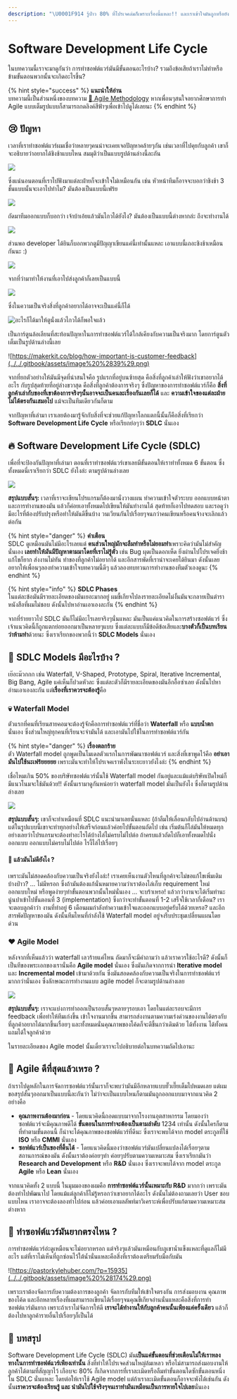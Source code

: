 ```yaml
---
description: "\U0001F914 รู้ป่าว 80% ที่โปรเจคล่มก็เพราะเรื่องนี้แหละ!! และเราเข้าใจมันถูกหรือยัง? (อธิบายเป็นภาษาคน)"
---
```


# Software Development Life Cycle

ในบทความนี้เราจะมาดูกันว่า การทำซอฟต์แวร์มันมีขั้นตอนอะไรบ้าง? รวมถึงข้อเสียถ้าเราไม่ทำหรือข้ามขั้นตอนพวกนั้นจะเกิดอะไรขึ้น?

{% hint style="success" %}
**แนะนำให้อ่าน**  
บทความนี้เป็นส่วนหนึ่งของบทความ [👦 Agile Methodology](https://saladpuk.gitbook.io/learn/basic/agile-methodology) หากเพื่อนๆสนใจอยากศึกษาการทำ Agile แบบเต็มรูปแบบก็สามารถกดลิงค์สีฟ้าๆเพื่อเข้าไปดูได้เลยนะ
{% endhint %}

## 😢 ปัญหา

เวลาที่เราทำซอฟต์แวร์ผมเชื่อว่าหลายๆคนน่าจะเคยเจอปัญหาคล้ายๆกัน เช่นเวลาที่ไปคุยกับลูกค้า เขาก็จะอธิบายว่าอยากได้ชิงช้าแบบไหน สมมุติว่าเป็นแบบรูปด้านล่างนี้ละกัน

![](../../.gitbook/assets/image%20%28529%29.png)

ซึ่งแน่นอนตอนที่เราไปฟังมาแต่ละฝ่ายก็จะเข้าใจไม่เหมือนกัน  เช่น หัวหน้าทีมก็อาจจะบอกว่าชิงช้า 3 ชั้นแบบนั้นจะเอาไปทำไม? มันต้องเป็นแบบนี้เฟร้ย

![](../../.gitbook/assets/image%20%28385%29.png)

ถัดมาทีมออกแบบก็บอกว่า เจ้าบ้าเอ้ยแล้วมันไกวได้ยังไง? มันต้องเป็นแบบนี้ต่างหากล่ะ ถึงจะทำงานได้

![](../../.gitbook/assets/image%20%28490%29.png)

ส่วนพอ developer ได้ยินก็บอกพวกตูมีปัญญาเขียนแค่นี้เท่านั้นแหละ เอาแบบนี้เถอะชิงช้าเหมือนกันนะ :\)

![](../../.gitbook/assets/image%20%28474%29.png)

จากที่ว่ามาทำให้งานที่เอาไปส่งลูกค้าก็เลยเป็นแบบนี้

![](../../.gitbook/assets/image%20%28130%29.png)

ซึ่งในความเป็นจริงสิ่งที่ลูกค้าอยากได้อาจจะเป็นแค่นี้ก็ได้

![&#xE2D;&#xE30;&#xE44;&#xE23;&#xE01;&#xE47;&#xE44;&#xE14;&#xE49;&#xE21;&#xE32;&#xE43;&#xE2B;&#xE49;&#xE15;&#xE39;&#xE19;&#xE31;&#xE48;&#xE07;&#xE41;&#xE25;&#xE49;&#xE27;&#xE44;&#xE01;&#xE27;&#xE44;&#xE14;&#xE49;&#xE01;&#xE47;&#xE1E;&#xE2D;&#xE43;&#xE08;&#xE41;&#xE25;&#xE49;&#xE27;](../../.gitbook/assets/image%20%28453%29.png)

เป็นการ์ตูนล้อเลียนที่สะท้อนปัญหาในการทำซอฟต์แวร์ได้ใกล้เคียงกับความเป็นจริงมาก โดยการ์ตูนตัวเต็มเป็นรูปด้านล่างนี้เลย

![https://makerkit.co/blog/how-important-is-customer-feedback](../../.gitbook/assets/image%20%2839%29.png)

จากที่ยกตัวอย่างให้มันมีจุดที่น่าสนใจคือ รูปแรกที่อยู่บนซ้ายสุด คือสิ่งที่ลูกค้าเล่าให้ฟังว่าเขาอยากได้อะไร กับรูปสุดท้ายที่อยู่ล่างขวาสุด คือสิ่งที่ลูกค้าต้องการจริงๆ ซึ่งปัญหาของการทำซอฟต์แวร์ก็คือ **สิ่งที่ลูกค้าเล่ากับของที่เขาต้องการจริงๆนั้นอาจจะเป็นคนละเรื่องกันเลยก็ได้** และ **ความเข้าใจของแต่ละฝ่ายไม่ได้ตรงกันเสมอไป** แม้จะเป็นทีมเดียวกันก็ตาม

จากปัญหาที่เล่ามา เราเลยต้องมารู้จักกับสิ่งที่จะช่วยแก้ปัญหาโลกแตกนี้นั้นก็คือสิ่งที่เรียกว่า **Software Development Life Cycle** หรือเรียกย่อๆว่า **SDLC** นั่นเอง

## 🔥 Software Development Life Cycle \(SDLC\)

เพื่อที่จะป้องกันปัญหาที่เล่ามา ตอนที่เราทำซอฟต์แวร์เขาเลยมีขั้นตอนให้เราทำทั้งหมด 6 ขั้นตอน ซึ่งทั้งหมดนี่เราเรียกว่า SDLC ยังไงล่ะ ตามรูปด้านล่างเลย

![](../../.gitbook/assets/image%20%28509%29.png)

**สรุปแบบสั้นๆ:** เวลาที่เราจะเขียนโปรแกรมก็ต้องมานั่งวางแผน ทำความเข้าใจตัวระบบ ออกแบบหน้าตาและการทำงานของมัน แล้วก็ค่อยเอาทั้งหมดไปเขียนให้มันทำงานได้ สุดท้ายก็เอาไปทดสอบ และรอดูว่ามีอะไรที่ต้องปรับปรุงหรือทำให้มันดีขึ้นบ้าง วนเวียนกันไปเรื่อยๆจนกว่าคนเขียนหรือคนจ้างจะเลิกแล้วต่อกัน

{% hint style="danger" %}
**คำเตือน**  
SDLC ดูเหมือนมันไม่มีอะไรเลยแต่ **คนส่วนใหญ่มักจะลืมทำหรือไม่ยอมทำ**เพราะคิดว่ามันไม่สำคัญนั่นเอง **เลยทำให้มันมีปัญหาตามมาโดยที่เราไม่รู้ตัว** เช่น Bug ผุดเป็นดอกเห็ด ยิ่งผ่านไปโปรเจคยิ่งช้าแก้ไขก็ยาก ส่งงานไม่ทัน ทำของที่ลูกค้าไม่อยากได้ และอีกสารพัดที่เราน่าจะเคยได้ยินมา ดังนั้นเลยอยากให้เพื่อนๆลองทำความเข้าใจบทความนี้ดีๆ แล้วลองทบทวนการทำงานของทีมตัวเองดูนะ
{% endhint %}

{% hint style="info" %}
**SDLC Phases**  
ในแต่ละข้อมันมีรายละเอียดของมันเยอะมากอยู่ ผมขี้เกียจไปลงรายละเอียดไม่งั้นมันจะกลายเป็นตำราหนังสือที่ผมไม่ชอบ ดังนั้นไปหาอ่านเอาเองละกัน
{% endhint %}

จากที่ร่ายยาวไป SDLC มันก็ไม่มีอะไรเลยจริงๆนั่นแหละ มันเป็นแค่แนวคิดในการสร้างซอฟต์แวร์ ซึ่งเจ้าแนวคิดนี้ก็ถูกแตกย่อยออกมาเป็นหลายๆแบบ ซึ่งแต่ละแบบก็มีข้อดีข้อเสียและ**บางตัวก็เป็นบทเรียนว่าห้ามทำ**ด้วยนะ ซึ่งเราเรียกของพวกนี้ว่า **SDLC Models** นั่นเอง

## 🤔 SDLC Models มีอะไรบ้าง ?

เย๊อะม๊วกกก เช่น Waterfall, V-Shaped, Prototype, Spiral, Iterative Incremental, Big Bang, Agile แค่เห็นก็ปวดหัวละ ซึ่งแต่ละตัวก็มีรายละเอียดของมันอีกอื้อซ่าเลย ดังนั้นไปหาอ่านเอาเองละกัน แต่**เรื่องที่เราควรจะต้องรู้**คือ

### 💀 Waterfall Model

ตัวแรกที่คนที่เรียนสายคอมจะต้องรู้จักคือการทำซอฟต์แวร์ที่ชื่อว่า **Waterfall** หรือ **แบบน้ำตก** นั่นเอง ซึ่งส่วนใหญ่ทุกคนที่เรียนจะจำมันได้ และเอามันไปใช้ในการทำซอฟต์แวร์กัน

{% hint style="danger" %}
**เรื่องตลกร้าย**  
ตัว Waterfall model ถูกพูดเป็นโมเดลตัวแรกในการพัฒนาซอฟต์แวร์ และสิ่งที่เขาพูดไว้คือ **อย่าเอามันไปใช้นะเฟร้ยยยยย** เพราะมันจะทำให้โปรเจคเราพังในระยะยาวยังไงล่ะ
{% endhint %}

เชื่อไหมเกิน 50% ของบริษัทซอฟต์แวร์นั้นใช้ Waterfall model กันอยู่และแม้แต่บริษัทเปิดใหม่ก็มีแนวโนมจะใช้มันด้วย!! ดังนั้นเรามาดูกันหน่อยว่า waterfall model มันเป็นยังไง ซึ่งก็ตามรูปด้านล่างเลย

![](../../.gitbook/assets/image%20%28206%29.png)

**สรุปแบบสั้นๆ:** เขาก็จะทำเหมือนที่ SDLC แนะนำมาเลยนั่นแหละ \(ถ้าลืมให้เลื่อนกลับไปอ่านด้านบน\) แต่ในรูปแบบนี้เขาจะทำทุกอย่างให้เสร็จก่อนแล้วค่อยไปขั้นตอนถัดไป เช่น เริ่มต้นก็ไล่มันให้หมดทุกอย่างเลยว่าโปรแกรมจะต้องทำอะไรได้บ้างไล่ไม่ครบไม่ไปต่อ ถ้าครบแล้วถัดไปก็เอาทั้งหมดไปนั่งออกแบบ ออกแบบไม่ครบไม่ไปต่อ ไรงี้ไล่ไปเรื่อยๆ

#### 🤔 แล้วมันไม่ดียังไง ?

เพราะมันไม่สอดคล้องกับความเป็นจริงยังไงล่ะ! เราเคยเห็นงานตัวไหนที่ลูกค้าจะไม่ขอแก้ไขเพิ่มเติมบ้างป่าว? ... ไม่มีหรอก ซึ่งถ้ามันต้องแก้นั่นหมายความว่าเราต้องไล่เก็บ requirement ใหม่ ออกแบบใหม่ หรือพูดง่ายๆทำขั้นตอนพวกนั้นใหม่นั่นเอง ... จะบร้าเหรอ!  แล้วกว่างานจะได้เริ่มทำนะนู่นปาเข้าไปขั้นตอนที่ 3 \(implementation\) ซึ่งกว่าจะทำขั้นตอนที่ 1-2 เสร็จใช้เวลากี่เดือน? เราจะตอบลูกค้าว่า งานที่ทำอยู่ 6 เดือนผมกำลังทำความเข้าใจและออกแบบอยู่ครับได้ด้วยเหรอ? และอีกสารพัดปัญหาของมัน ดังนั้นทีมไหนที่กำลังใช้ Waterfall model อยู่จงรีบประชุมเปลี่ยนแผนโดยด่วน

### ❤️ Agile Model

หลังจากที่เห็นแล้วว่า waterfall เลวร้ายแค่ไหน ถัดมาก็จะมีคำถามว่า แล้วเราควรใช้อะไรดี? ดังนั้นก็เป็นทีของพระเอกของเรานั่นคือ **Agile model** นั่นเอง ซึ่งมันเกิดจากการนำ **Iterative model** และ **Incremental model** เข้ามาด้วยกัน ซึ่งมันสอดคล้องกับความเป็นจริงในการทำซอฟต์แวร์มากกว่านั่นเอง ซึ่งลักษณะการทำงานแบบ agile model ก็จะตามรูปด้านล่างเลย

![](../../.gitbook/assets/image%20%28325%29.png)

**สรุปแบบสั้นๆ:** เราจะแบ่งการทำออกเป็นรอบสั้นๆหลายๆรอบเอา โดยในแต่ละรอบจะมีการ feedback เพื่อทำให้ทีมเก่งขึ้น เข้าใจงานมากขึ้น สามารถส่งงานตามความเร่งด่วนของงานได้ตรงกับที่ลูกค้าอยากได้มากขึ้นเรื่อยๆ และทั้งหมดนั่นคุณภาพของโค้ดก็จะดีขึ้นกว่าเดิมด้วย ได้ทั้งงาน ได้ทั้งคน แถมได้ใจลูกค้าด้วย

ในรายละเอียดของ Agile model นั้นเดี๋ยวเราจะไปอธิบายต่อในบทความถัดไปเอานะ

## 🤔 Agile ดีที่สุดแล้วเหรอ ?

ถ้าเราไปดูหลักในการจัดการซอฟต์แวร์นั้นเราก็จะพบว่ามันมีอีกหลายแบบยั๊วเยี๊ยเต็มไปหมดเลย แต่ผมขอสรุปสั้นๆออกมาเป็นแบบนี้ละกันว่า ไม่ว่าจะเป็นแบบไหนก็ตามมันถูกออกแบบมาจากแนวคิด 2 อย่างคือ

* **คุณภาพงานต้องมาก่อน** - โดยแนวคิดนี้ถอดแบบมาจากโรงงานอุตสาหกรรม โดยมองว่าซอฟต์แวร์จะมีคุณภาพดีได้ **ขั้นตอนในการทำจะต้องเป็นตามลำดับ** 1234 เท่านั้น ดังนั้นใครก็ตามที่ทำตามขั้นตอนนี้ ก็น่าจะได้คุณภาพของซอฟต์แวร์ที่ดีนะ ซึ่งเราจะพบได้จาก model ตระกูลที่ใช้ **ISO** หรือ **CMMI** นั่นเอง
* **ซอฟต์แวร์เป็นของที่ดิ้นได้** - โดยแนวคิดนี้มองว่าซอฟต์แวร์มันเปลี่ยนแปลงได้เรื่อยๆตามสถานการณ์ของมัน ดังนั้นเราต้องค่อยๆทำ ค่อยๆปรับตามความเหมาะสม ซึ่งเราเรียกมันว่า **Research and Development** หรือ **R&D** นั่นเอง ซึ่งเราจะพบได้จาก model ตระกูล **Agile** หรือ **Lean** นั่นเอง

จากแนวคิดทั้ง 2 แบบนี้ ในมุมมองของผมคือ **การทำซอฟต์แวร์นั้นเหมาะกับ R&D** มากกว่า เพราะมันต้องทำไปพัฒนาไป โดยแม้แต่ลูกค้าก็ไม่รู้หรอกว่าเขาอยากได้อะไร ดังนั้นไม่ต้องถามเลยว่า User ชอบแบบไหน เราอาจจะต้องลองทำไปก่อน แล้วค่อยเอาผลลัพท์มาวิเคราะห์เพื่อปรับแก้ตามความเหมาะสมต่างหาก

## 🤔 ทำซอฟต์แวร์มันยากตรงไหน ?

การทำซอฟต์แวร์อ่ะดูเหมือนจะไม่อยากหรอก แต่จริงๆแล้วมันเหมือนกับภูเขาน้ำแข็งแหละที่ดูแลก็ไม่มีอะไร แต่ที่เราไม่เห็นที่ถูกซ่อนไว้ใต้น้ำนั่นแหละคือสิ่งที่เราต้องเตรียมรับมือกับมัน

![https://pastorkylehuber.com/?p=15935](../../.gitbook/assets/image%20%28174%29.png)

เพราะเราต้องจัดการกับความต้องการของลูกค้า จัดการกับทีมให้เข้าใจตรงกัน การส่งมอบงาน คุณภาพของโค้ด และอีกหลายเรื่องที่ผมสามารถเขียนได้เรื่อยๆจนคุณขี้เกียจอ่านนั่นแหละคือสิ่งที่การทำซอฟต์แวร์มันยาก เพราะถ้าเราไม่จัดการให้ดี **เราจะได้ทำงานให้กับลูกค้าคนนั้นเพียงแค่ครั้งเดียว** แล้วก็ต้องไปหาลูกค้ารายอื่นไปเรื่อยๆก็เป็นได้

## 🎯 บทสรุป

Software Development Life Cycle \(SDLC\) มัน**เป็นแค่ขั้นตอนที่ช่วยเตือนไม่ให้เราหลงทางในการทำซอฟต์แวร์เพียงเท่านั้น** สิ่งที่ทำให้โปรเจคส่วนใหญ่ล้มเหลว หรือไม่สามารถส่งมอบงานให้ลูกค้าได้ตามที่สัญญาไว้ เกือบจะ 80% ก็เกิดจากการที่เราละเมิดหรือลืมทำขั้นตอนใดซักขั้นตอนหนึ่งใน SDLC นั่นแหละ โดยต่อให้เราใช้ Agile model แต่ถ้าเราละเมิดขั้นตอนก็อาจจะพังได้เช่นกัน ดังนั้น**เราควรจะต้องเรียนรู้ และ นำมันไปใช้จริงๆจนเราทำมันเหมือนเป็นการหายใจไปเลย**นั่นเอง


